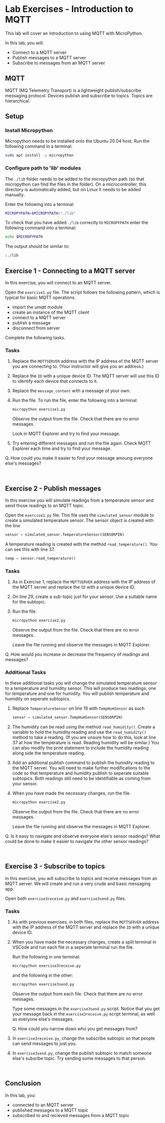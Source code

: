 # Lab Exercises - Introduction to MQTT

This lab will cover an introduction to using MQTT with MicroPython.

In this lab, you will:

- Connect to a MQTT server
- Publish messages to a MQTT server
- Subscribe to messages from an MQTT server

## MQTT

MQTT (MQ Telemetry Transport) is a lightweight publish/subscribe messaging protocol. Devices publish and subscribe to topics. Topics are hierarchical.

## Setup

### Install Micropython

Micropython needs to be installed onto the Ubuntu 20.04 host. Run the following command in a terminal:

```bash
sudo apt install -y micropython
```

### Configure path to 'lib' modules

The `./lib` folder needs to be added to the micropython path (so that micropython can find the files in the folder). On a microcontroller, this directory is automatically added, but on Linux it needs to be added manually.

Enter the following into a terminal:

```bash
MICROPYPATH=$MICROPYPATH:"./lib"
```

To check that you have added `./lib` correctly to `MICROPYPATH` enter the following command into a terminal:

```bash
echo $MICROPYPATH
```

The output should be similar to:

```bash
:./lib
```


## Exercise 1 - Connecting to a MQTT server

In this exercise, you will connect to an MQTT server.

Open the `exercise1.py` file. The script follows the following pattern, which is typical for basic MQTT operations.

- import the umqtt module
- create an instance of the MQTT client
- connect to a MQTT server
- publish a message
- disconnect from server

Complete the following tasks.

### Tasks

1. Replace the `MQTTSERVER` address with the IP address of the MQTT server you are connecting to. (Your instructor will give you an address.)

1. Replace the `ID` with a unique device ID. The MQTT server will use this ID to identify each device that connects to it.

1. Replace the `message_content` with a message of your own.

1. Run the file. To run the file, enter the following into a terminal:

    ```bash
    micropython exercise1.py
    ```

    Observe the output from the file. Check that there are no error messages.

    Look in MQTT Explorer and try to find your message.

1. Try entering different messages and run the file again. Check MQTT Explorer each time and try to find your message.


Q. How could you make it easier to find your message amoung everyone else's messages?

<br />

## Exercise 2 - Publish messages

In this exercise you will simulate readings from a temperature sensor and send those readings to an MQTT topic.

Open the `exercise2.py` file. This file uses the `simulated_sensor` module to create a simulated temperature sensor. The sensor object is created with the line

```python
sensor = simulated_sensor.TemperatureSensor(SENSORPIN)
```

A temperature reading is created with the method `read_temperature()`. You can see this with line 37.

```python
temp = sensor.read_temperature()
```

### Tasks

1. As in Exercise 1, replace the `MQTTSERVER` address with the IP address of the MQTT server and replace the `ID` with a unique device ID.

1. On line 29, create a sub-topic just for your sensor. Use a suitable name for the subtopic.

1. Run the file.

    ```bash
    micropython exercise2.py
    ```

    Observe the output from the file. Check that there are no error messages.

    Leave the file running and observe the messages in MQTT Explorer.


Q. How would you increase or decrease the frequency of readings and messages?

### Additional Tasks

In these additional tasks you will change the simulated temperature sensor to a temperature and humidity sensor. This will produce two readings; one for temperature and one for humidity. You will publish temperature and humidity on seperate subtopics.

1. Replace `TemperatureSensor` on line 19 with `TempHumSensor` as such

    ```python
    sensor = simulated_sensor.TempHumSensor(SENSORPIN)
    ```

1. The humidity can be read using the method `read_humidity()`. Create a variable to hold the humidity reading and use the `read_humidity()` method to take a reading. (If you are unsure how to do this, look at line 37 at how the temperature is read. Reading humidity will be similar.) You can also modify the print statement to include the humidity reading along side the temperature reading.

1. Add an additional publish command to publish the humidity reading to the MQTT server. You will need to make further modifications to the code so that temperature and humidity publish to seperate suitable subtopics. Both readings still need to be identifiable as coming from your sensor.

1. When you have made the necessary changes, run the file.

    ```bash
    micropython exercise2.py
    ```

    Observe the output from the file. Check that there are no error messages.

    Leave the file running and observe the messages in MQTT Explorer.

Q. Is it easy to navigate and observe everyone else's sensor readings? What could be done to make it easier to navigate the other sensor readings?

<br />

## Exercise 3 - Subscribe to topics

In this exercise, you will subscribe to topics and receive messages from an MQTT server. We will create and run a very crude and basic messaging app.

Open both `exercise3receive.py` and `exercise3send.py` files.

### Tasks
 
1. As with previous exercises, in both files, replace the `MQTTSERVER` address with the IP address of the MQTT server and replace the `ID` with a unique device ID.

1. When you have made the necessary changes, create a split terminal in VSCode and run each file in a seperate terminal run the file.

    Run the following in one terminal:

    ```bash
    micropython exercise3receive.py
    ```

    and the following in the other:

    ```bash
    micropython exercise3send.py
    ```

    Observe the output from each file. Check that there are no error messages.

    Type some messages in the `exercise3send.py` script. Notice that you get your message back in the `exercise3receive.py` script terminal, as well as everyone else's messages.

    Q. How could you narrow down who you get messages from?

1. In `exercise3receive.py`, change the subscribe subtopic so that people can send messages to just you.

1. In `exercise3send.py`, change the publish subtopic to match someone else's subsribe topic. Try sending some messages to that person.

<br />

## Conclusion

In this lab, you:

- connected to an MQTT server
- published messages to a MQTT topic
- subscribed to and recieved messages from a MQTT topic
